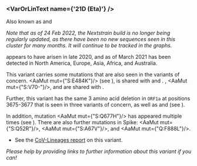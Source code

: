 ### <VarOrLinText name={'21D (Eta)'} />
Also known as <VarOrLin name="21D (Eta)" invert={true} /> and <Who name="Eta" />

_Note that as of 24 Feb 2022, the Nextstrain build is no longer being regularly updated, as there have been no new sequences seen in this cluster for many months. It will continue to be tracked in the graphs._

<VarOrLin name="21D (Eta)"/> appears to have arisen in late 2020, and as of March 2021 has been detected in North America, Europe, Asia, Africa, and Australia.

This variant carries some mutations that are also seen in the variants of concern. <AaMut mut={"S:E484K"}/> (see <Mut name="S:E484"/>), is shared with <VarOrLin name="20H (Beta, V2)" prefix=""/> and <VarOrLin name="20J (Gamma, V3)" prefix=""/>. <Mut name="S:H69-"/>, <AaMut mut={"S:V70-"}/>, and <Mut name="S:Y144-"/> are shared with <VarOrLin name="20I (Alpha, V1)" prefix=""/>.

Further, this variant has the same 3 amino acid deletion in `ORF1a` at positions 3675-3677 that is seen in three variants of concern, as well as <VarOrLin name="21F (Iota)" prefix=""/> and <VarOrLin name="21G (Lambda)" prefix=""/> (see <Mut name="ORF1a:S3675"/>).

In addition, mutation <AaMut mut={"S:Q677H"}/> has appeared multiple times (see <VarOrLin name="S:Q677"/>). There are also further mutations in Spike: <AaMut mut={"S:Q52R"}/>, <AaMut mut={"S:A67V"}/>, and <AaMut mut={"Q:F888L"}/>.

- See the [CoV-Lineages report](https://cov-lineages.org/global_report_B.1.525.html) on this variant.

_Please help by providing links to further information about this variant if you can!_
